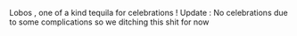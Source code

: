Lobos , one of a kind tequila for celebrations ! 
Update : No celebrations due to some complications so we ditching this shit for now
